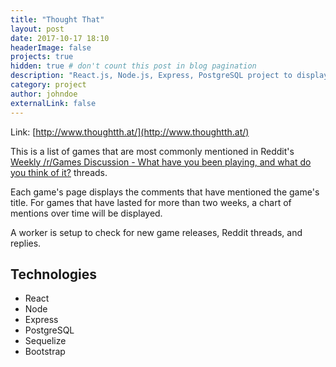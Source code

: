 ```yaml
---
title: "Thought That"
layout: post
date: 2017-10-17 18:10
headerImage: false
projects: true
hidden: true # don't count this post in blog pagination
description: "React.js, Node.js, Express, PostgreSQL project to display currently trending topics and Reddit users' thoughts."
category: project
author: johndoe
externalLink: false
---
```


Link: [http://www.thoughtth.at/](http://www.thoughtth.at/)

This is a list of games that are most commonly mentioned in Reddit's
[Weekly /r/Games Discussion - What have you been playing, and what do you think of it?](https://www.reddit.com/r/Games/search?q=author%3AGamingBot+OR+author%3AAutoModerator+AND+playing&restrict_sr=on&sort=new&t=all)
threads.

Each game's page displays the comments that have mentioned the game's title. For games that have lasted for more than
two weeks, a chart of mentions over time will be displayed.

A worker is setup to check for new game releases, Reddit threads, and replies.

## Technologies

* React
* Node
* Express
* PostgreSQL
* Sequelize
* Bootstrap
